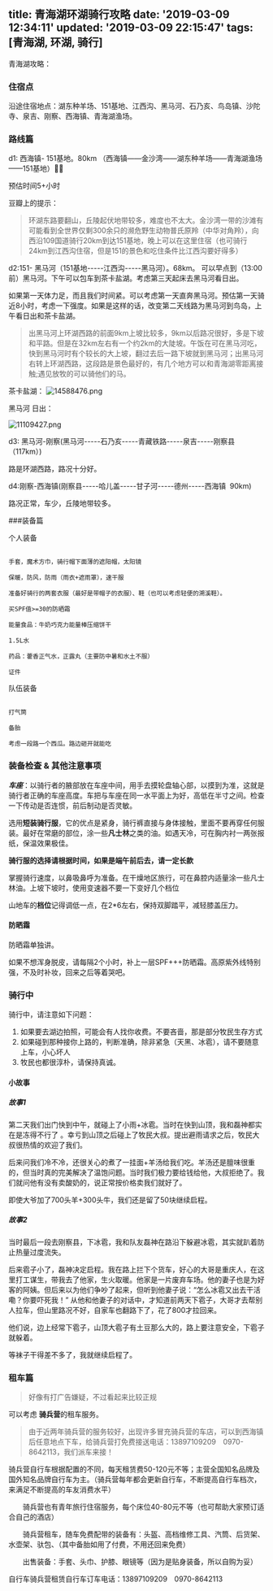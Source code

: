 title: 青海湖环湖骑行攻略
date: '2019-03-09 12:34:11'
updated: '2019-03-09 22:15:47'
tags: [青海湖, 环湖, 骑行]
---
青海湖攻略：

### 住宿点

沿途住宿地点：湖东种羊场、151基地、江西沟、黑马河、石乃亥、鸟岛镇、沙陀寺、泉吉、刚察、西海镇、青海湖渔场。

### 路线篇

d1: 西海镇- 151基地。80km （西海镇——金沙湾——湖东种羊场——青海湖渔场——151基地）

预估时间5+小时

豆瓣上的提示：

>环湖东路要翻山，丘陵起伏地带较多，难度也不太大。金沙湾一带的沙滩有可能看到全世界仅剩300余只的濒危野生动物普氏原羚（中华对角羚），向西沿109国道骑行20km到达151基地，晚上可以在这里住宿（也可骑行24km到江西沟住宿，但是151的景色和吃住条件比江西沟要好得多）

  

d2:151- 黑马河（151基地-----江西沟-----黑马河）。68km。 可以早点到（13:00前）黑马河。下午可以包车到茶卡盐湖。考虑第三天起床去黑马河看日出。

如果第一天体力足，而且我们时间紧。可以考虑第一天直奔黑马河。预估第一天骑近8小时，考虑一下强度。如果是这样的话，改变第二天线路为黑马河到鸟岛，上午看日出和茶卡盐湖。

>出黑马河上环湖西路的前面9km上坡比较多，9km以后路况很好，多是下坡和平路。但是在32km左右有一个约2km的大陡坡。午饭在可在黑马河吃，快到黑马河时有个较长的大上坡，翻过去后一路下坡就到黑马河；出黑马河右转上环湖西路，这段路是景色最好的，有几个地方可以和青海湖零距离接触;遇见放牧的可以骑他们的马。

  

茶卡盐湖：
![14588476.png](https://img.hacpai.com/file/2019/03/14588476-8460f59e.png)




黑马河 日出：

![11109427.png](https://img.hacpai.com/file/2019/03/11109427-4ef79a6e.png)




d3: 黑马河-刚察(黑马河-----石乃亥-----青藏铁路-----泉吉-----刚察县（117km）)

路是环湖西路，路况十分好。

  

d4:刚察-西海镇(刚察县-----哈儿盖-----甘子河-----德州-----西海镇  90km)

路况正常，车少，丘陵地带较多。

  

###装备篇

个人装备

```

手套，魔术方巾，骑行帽下面薄的遮阳帽，太阳镜

保暖，防风，防雨（雨衣+遮雨罩），速干服

准备好骑行的两套衣服（最好是带帽子的衣服）、鞋（也可以考虑轻便的溯溪鞋）。

买SPF值>=30的防晒霜

能量食品：牛奶巧克力能量棒压缩饼干

1.5L水

药品：藿香正气水，正露丸（主要防中暑和水土不服）

证件

```

队伍装备

```

打气筒

备胎

考虑一段路一个西瓜。路边砸开就能吃  

```

  

### 装备检查 & 其他注意事项

***车座***：以骑行者的腋部放在车座中间，用手去摸轮盘轴心部，以摸到为准，这就是骑行者正确的车座高度。车把与车座在同一水平面上为好，高低在半寸之间。检查一下传动是否连惯，前后制动是否灵敏。

  

选用**短装骑行服**，它的优点是紧身，骑行裤直接与身体接触，里面不要再穿任何服装。最好在常磨的部位，涂一些**凡士林**之类的油。如遇天冷，可在胸内衬一两张报纸，保温效果极佳。

**骑行服的选择请根据时间，如果是端午前后去，请一定长款**

  
掌握骑行速度，以鼻吸鼻呼为准备。在干燥地区旅行，可在鼻腔内适量涂一些凡士林油。上坡下坡时，使用变速器不要一下变好几个档位

  

山地车的**档位**记得调低一点，在2*6左右，保持双脚踏平，减轻膝盖压力。

#### 防晒霜
防晒霜单独讲。

如果不想浑身脱皮，请每隔2个小时，补上一层SPF+++防晒霜。高原紫外线特别强，不及时补妆，回来之后等着哭吧。

### 骑行中
骑行中，请注意如下问题：

1. 如果要去湖边拍照，可能会有人找你收费。不要吝啬，那是部分牧民生存方式
2. 如果碰到那种接你上路的，判断准确，除非紧急（天黑、冰雹），请不要随意上车，小心坏人
3. 牧民也都很淳朴，请保持真诚。

#### 小故事
##### 故事1
第二天我们出门快到中午，就碰上了小雨+冰雹。当时在快到山顶，我和磊神都实在是冻得不行了 。幸亏到山顶之后碰上了牧民大叔。提出避雨请求之后，牧民大叔很热情的欢迎了我们。

后来问我们冷不冷，还很关心的煮了一挂面+羊汤给我们吃。羊汤还是膻味很重的，但当时真的完美解决了温饱问题。当时我们极力要给钱给他，大叔拒绝了。我们就问他有没有卖酸奶的，说正常按价格卖我们就好了。

即使大爷加了700头羊+300头牛，我们还是留了50块继续启程。


##### 故事2
当时最后一段去刚察县，下冰雹，我和队友磊神在路沿下躲避冰雹，其实就趴着防止热量过度流失。

后来雹子小了，磊神决定启程。我在路上拦下个货车，好心的大哥是重庆人，在这里打工谋生，带我去了他家，生火取暖。他家是一片废弃车场。他的妻子也是为好客的阿姨。但后来以为他们争吵了起来，但听到他妻子说：“怎么冰雹又出去干活嘞？你要吓死我！” 从他和他妻子的对话中，才知道前两天下雹子，大哥才去帮别人拉车，但山里路况不好，自家车也翻路下了，花了800才拉回来。

他们说，边上经常下雹子，山顶大雹子有土豆那么大的，路上要注意安全，下雹子就躲着。

等袜子干得差不多了，我就继续启程了。
  

### 租车篇

  

> 好像有打广告嫌疑，不过看起来比较正规

  

可以考虑 **骑兵营**的租车服务。


>由于近两年骑兵营的服务较好，出现许多冒充骑兵营的车店，可以到西海镇后任意地点下车，给骑兵营打免费接送电话：13897109209　0970-8642113，我们派车来接！

  

骑兵营自行车根据配置的不同，每天租赁费50-120元不等；主营全国知名品牌及国外知名品牌自行车为主。（骑兵营每年都会更新自行车，不断提高自行车档次，来满足不断提高的车友消费水平）

　　骑兵营也有青年旅行住宿服务，每个床位40-80元不等（也可帮助大家预订适合自己的酒店）

　　骑兵营租车，随车免费配带的装备有：头盔、高档维修工具、汽筒、后货架、水壶架、驮包、（其中备胎如用了付费，不用还回来免费）

　　出售装备：手套、头巾、护膝、眼镜等（因为是贴身装备，所以自购为妥）

自行车骑兵营租赁自行车订车电话：13897109209　0970-8642113